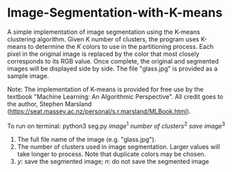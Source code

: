 # Image-Segmentation-with-K-means
A simple implementation of image segmentation using the K-means clustering algorithm. Given _K_ number of clusters, the program uses K-means to determine the _K_ colors to use in the partitioning process. Each pixel in the original image is replaced by the color that most closely corresponds to its RGB value. Once complete, the original and segmented images will be displayed side by side. The file "glass.jpg" is provided as a sample image.

Note: The implementation of K-means is provided for free use by the textbook "Machine Learning: An Algorithmic Perspective".  All credit goes to the author, Stephen Marsland (https://seat.massey.ac.nz/personal/s.r.marsland/MLBook.html).

To run on terminal: python3 seg.py _image_<sup>1</sup> _number of clusters_<sup>2</sup> _save image_<sup>3</sup>
 
 1. The full file name of the image (e.g. "glass.jpg").
 2. The number of clusters used in image segmentation. Larger values will take longer to process. Note that duplicate colors may be chosen.
 3. _y_: save the segmented image; _n_: do not save the segmented image

